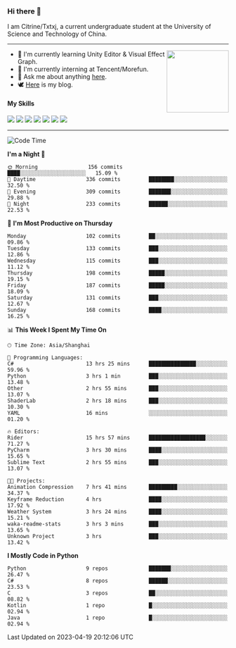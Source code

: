 ### Hi there 👋

I am Citrine/Txtxj, a current undergraduate student at the University of Science and Technology of China.

---

<img align="right" height="141" src="https://github-readme-stats.vercel.app/api?username=txtxj&theme=tokyonight&show_icons=true&count_private=true">

- 🌱 I'm currently learning Unity Editor & Visual Effect Graph.
- 🐶 I'm currently interning at Tencent/Morefun.
- 💬 Ask me about anything [here](https://github.com/txtxj/txtxj/issues).
- 🕊️ [Here](https://txtxj.top) is my blog.

#### My Skills

![](https://img.shields.io/badge/C%23-239120?logo=csharp&logoColor=fff)
![](https://img.shields.io/badge/Unity-000000?logo=unity&logoColor=fff)
![](https://img.shields.io/badge/Python-3e74a2?logo=python&logoColor=fff)
![](https://img.shields.io/badge/C++-65318e?logo=cplusplus&logoColor=fff)
![](https://img.shields.io/badge/C-5654a2?logo=c&logoColor=fff)
![](https://img.shields.io/badge/Blender-f5792a?logo=blender&logoColor=fff)
![](https://img.shields.io/badge/SQL-cc2927?logo=microsoftsqlserver&logoColor=fff)

---

<!--START_SECTION:waka-->
![Code Time](http://img.shields.io/badge/Code%20Time-803%20hrs%2020%20mins-blue)

**I'm a Night 🦉** 

```text
🌞 Morning                156 commits         ████░░░░░░░░░░░░░░░░░░░░░   15.09 % 
🌆 Daytime                336 commits         ████████░░░░░░░░░░░░░░░░░   32.50 % 
🌃 Evening                309 commits         ███████░░░░░░░░░░░░░░░░░░   29.88 % 
🌙 Night                  233 commits         ██████░░░░░░░░░░░░░░░░░░░   22.53 % 
```
📅 **I'm Most Productive on Thursday** 

```text
Monday                   102 commits         ██░░░░░░░░░░░░░░░░░░░░░░░   09.86 % 
Tuesday                  133 commits         ███░░░░░░░░░░░░░░░░░░░░░░   12.86 % 
Wednesday                115 commits         ███░░░░░░░░░░░░░░░░░░░░░░   11.12 % 
Thursday                 198 commits         █████░░░░░░░░░░░░░░░░░░░░   19.15 % 
Friday                   187 commits         █████░░░░░░░░░░░░░░░░░░░░   18.09 % 
Saturday                 131 commits         ███░░░░░░░░░░░░░░░░░░░░░░   12.67 % 
Sunday                   168 commits         ████░░░░░░░░░░░░░░░░░░░░░   16.25 % 
```


📊 **This Week I Spent My Time On** 

```text
🕑︎ Time Zone: Asia/Shanghai

💬 Programming Languages: 
C#                       13 hrs 25 mins      ███████████████░░░░░░░░░░   59.96 % 
Python                   3 hrs 1 min         ███░░░░░░░░░░░░░░░░░░░░░░   13.48 % 
Other                    2 hrs 55 mins       ███░░░░░░░░░░░░░░░░░░░░░░   13.07 % 
ShaderLab                2 hrs 18 mins       ███░░░░░░░░░░░░░░░░░░░░░░   10.30 % 
YAML                     16 mins             ░░░░░░░░░░░░░░░░░░░░░░░░░   01.20 % 

🔥 Editors: 
Rider                    15 hrs 57 mins      ██████████████████░░░░░░░   71.27 % 
PyCharm                  3 hrs 30 mins       ████░░░░░░░░░░░░░░░░░░░░░   15.65 % 
Sublime Text             2 hrs 55 mins       ███░░░░░░░░░░░░░░░░░░░░░░   13.07 % 

🐱‍💻 Projects: 
Animation Compression    7 hrs 41 mins       █████████░░░░░░░░░░░░░░░░   34.37 % 
Keyframe Reduction       4 hrs               ████░░░░░░░░░░░░░░░░░░░░░   17.92 % 
Weather System           3 hrs 24 mins       ████░░░░░░░░░░░░░░░░░░░░░   15.21 % 
waka-readme-stats        3 hrs 3 mins        ███░░░░░░░░░░░░░░░░░░░░░░   13.65 % 
Unknown Project          3 hrs               ███░░░░░░░░░░░░░░░░░░░░░░   13.42 % 
```

**I Mostly Code in Python** 

```text
Python                   9 repos             ███████░░░░░░░░░░░░░░░░░░   26.47 % 
C#                       8 repos             ██████░░░░░░░░░░░░░░░░░░░   23.53 % 
C                        3 repos             ██░░░░░░░░░░░░░░░░░░░░░░░   08.82 % 
Kotlin                   1 repo              █░░░░░░░░░░░░░░░░░░░░░░░░   02.94 % 
Java                     1 repo              █░░░░░░░░░░░░░░░░░░░░░░░░   02.94 % 
```




 Last Updated on 2023-04-19 20:12:06 UTC
<!--END_SECTION:waka-->
